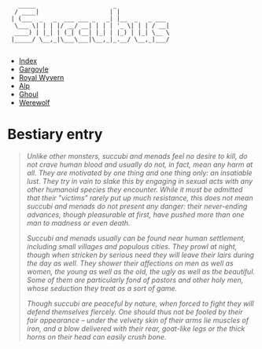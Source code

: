 ```
   _____                      _               
  / ____|                    | |              
 | (___  _   _  ___ ___ _   _| |__  _   _ ___ 
  \___ \| | | |/ __/ __| | | | '_ \| | | / __|
  ____) | |_| | (_| (__| |_| | |_) | |_| \__ \
 |_____/ \__,_|\___\___|\__,_|_.__/ \__,_|___/
                                              

```

* [Index](index.md)
* [Gargoyle](gargoyle.md)
* [Royal Wyvern](royal_wyvern.md)
* [Alp](alp.md)
* [Ghoul](ghoul.md)
* [Werewolf](werewolf.md)

# Bestiary entry
> *Unlike other monsters, succubi and menads feel no desire to kill, do not crave
> human blood and usually do not, in fact, mean any harm at all. They are
> motivated by one thing and one thing only: an insatiable lust. They try in vain
> to slake this by engaging in sexual acts with any other humanoid species they
> encounter. While it must be admitted that their "victims" rarely put up much
> resistance, this does not mean succubi and menads do not present any danger:
> their never-ending advances, though pleasurable at first, have pushed more than
> one man to madness or even death.*
> 
> *Succubi and menads usually can be found near human settlement, including small
> villages and populous cities. They prowl at night, though when stricken by
> serious need they will leave their lairs during the day as well. They shower
> their affections on men as well as women, the young as well as the old, the
> ugly as well as the beautiful. Some of them are particularly fond of pastors
> and other holy men, whose seduction they treat as a sort of game.*
> 
> *Though succubi are peaceful by nature, when forced to fight they will defend
> themselves fiercely. One should thus not be fooled by their fair appearance –
> under the velvety skin of their arms lie muscles of iron, and a blow delivered
> with their rear, goat-like legs or the thick horns on their head can easily
> crush bone.*
